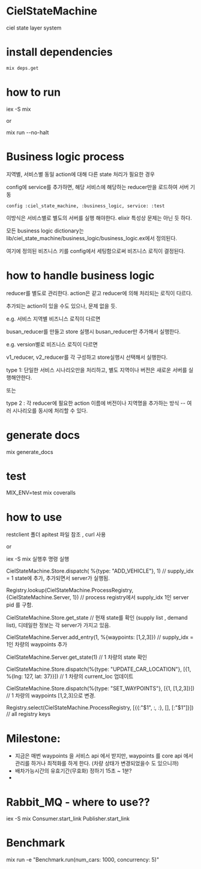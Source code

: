 # CielStateMachine

ciel state layer system

# install dependencies

```sh
mix deps.get
```

# how to run

iex -S mix

or

mix run --no-halt


# Business logic process

지역별, 서비스별 동일 action에 대해 다른 state 처리가 필요한 경우

config에 service를 추가하면, 해당 서비스에 해당하는 reducer만을 로드하여 서버 기동

```
config :ciel_state_machine, :business_logic, service: :test
```

이방식은 서비스별로 별도의 서버를 실행 해야한다. elixir 특성상 문제는 아닌 듯 하다.

모든 business logic dictionary는 lib/ciel_state_machine/business_logic/business_logic.ex에서 정의된다.

여기에 정의된 비즈니스 키를 config에서 세팅함으로써 비즈니스 로직이 결정된다.


# how to handle business logic

reducer를 별도로 관리한다. action은 같고 reducer에 의해 처리되는 로직이 다르다.

추가되는 action이 있을 수도 있으나, 문제 없을 듯.

e.g. 서비스 지역별 비즈니스 로직이 다르면

busan_reducer를 만들고 store 실행시 busan_reducer만 추가해서 실행한다.

e.g. version별로 비즈니스 로직이 다르면

v1_reducer, v2_reducer를 각 구성하고 store실행시 선택해서 실행한다.


type 1: 단일한 서비스 시나리오만을 처리하고, 별도 지역이나 버전은 새로운 서버를 실행해얀한다.

또는

type 2 : 각 reducer에 필요한 action 이름에 버전이나 지역명을 추가하는 방식 -- 여러 시나리오를 동시에 처리할 수 있다.


# generate docs

mix generate_docs


# test

MIX_ENV=test mix coveralls

# how to use

restclient 폴더 apitest 파일 참조 , curl 사용

or

iex -S mix 실행후 명령 실행

CielStateMachine.Store.dispatch( %{type: "ADD_VEHICLE"}, 1) // supply_idx = 1 state에 추가, 추가되면서 server가 실행됨.

Registry.lookup(CielStateMachine.ProcessRegistry, {CielStateMachine.Server, 1}) // process registry에서 supply_idx 1인 server pid 를 구함.

CielStateMachine.Store.get_state  // 현재 state를 확인 (supply list , demand list), 디테일한 정보는 각 server가 가지고 있음.

CielStateMachine.Server.add_entry(1, %{waypoints: [1,2,3]}) // supply_idx = 1인 차량의 waypoints 추가


CielStateMachine.Server.get_state(1) // 1 차량의 state 확인

CielStateMachine.Store.dispatch(%{type: "UPDATE_CAR_LOCATION"}, [{1, %{lng: 127, lat: 37}}]) // 1 차량의 current_loc 업데이트

CielStateMachine.Store.dispatch(%{type: "SET_WAYPOINTS"}, [{1, [1,2,3]}]) // 1 차량의 waypoints [1,2,3]으로 변경.

Registry.select(CielStateMachine.ProcessRegistry, [{{:"$1", :_, :_}, [], [:"$1"]}])  // all registry keys

# Milestone:
- 지금은 매번 waypoints 을 서비스 api 에서 받지만, waypoints 를 core api 에서 관리를 하거나 최적화를 하게 한다. (차량 상태가 변경되었을수 도 있으니까)
- 배차가능시간의 유효기간(무효화) 정하기 15초 ~ 1분?
-

# Rabbit_MQ - where to use??

iex -S mix
Consumer.start_link
Publisher.start_link

# Benchmark

mix run -e "Benchmark.run(num_cars: 1000, concurrency: 5)"
